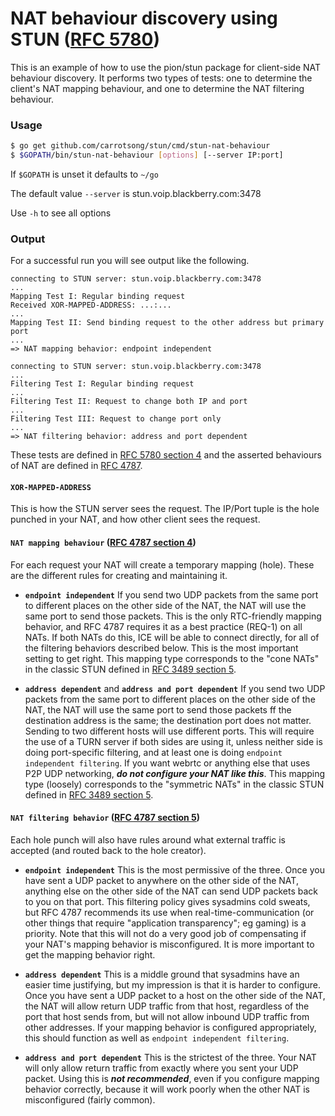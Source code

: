 # NAT behaviour discovery using STUN ([RFC 5780](https://tools.ietf.org/html/rfc5780))

This is an example of how to use the pion/stun package for client-side NAT
behaviour discovery. It performs two types of tests: one to determine the
client's NAT mapping behaviour, and one to determine the NAT filtering
behaviour.


### Usage
```sh
$ go get github.com/carrotsong/stun/cmd/stun-nat-behaviour
$ $GOPATH/bin/stun-nat-behaviour [options] [--server IP:port]
```

If `$GOPATH` is unset it defaults to `~/go`

The default value `--server` is stun.voip.blackberry.com:3478

Use `-h` to see all options

### Output
For a successful run you will see output like the following.

```
connecting to STUN server: stun.voip.blackberry.com:3478
...
Mapping Test I: Regular binding request
Received XOR-MAPPED-ADDRESS: ...:...
...
Mapping Test II: Send binding request to the other address but primary port
...
=> NAT mapping behavior: endpoint independent

connecting to STUN server: stun.voip.blackberry.com:3478
...
Filtering Test I: Regular binding request
...
Filtering Test II: Request to change both IP and port
...
Filtering Test III: Request to change port only
...
=> NAT filtering behavior: address and port dependent

```

These tests are defined in [RFC 5780 section 4](https://tools.ietf.org/html/rfc5780#section-4) and the asserted behaviours of NAT are defined in [RFC 4787](https://tools.ietf.org/html/rfc4787).

#### `XOR-MAPPED-ADDRESS`
This is how the STUN server sees the request. The IP/Port tuple is the hole punched in your NAT, and how other client sees the request.

####  `NAT mapping behaviour` ([RFC 4787 section 4](https://tools.ietf.org/html/rfc4787#section-4))
For each request your NAT will create a temporary mapping (hole). These are the different rules for creating and maintaining it.

* **`endpoint independent`**
If you send two UDP packets from the same port to different places on the other side of the NAT, the NAT will use the same port to send those packets. This is the only RTC-friendly mapping behavior, and RFC 4787 requires it as a best practice (REQ-1) on all NATs. If both NATs do this, ICE will be able to connect directly, for all of the filtering behaviors described below. This is the most important setting to get right. This mapping type corresponds to the "cone NATs" in the classic STUN defined in [RFC 3489 section 5](https://tools.ietf.org/html/rfc3489#section-5).

* **`address dependent`** and **`address and port dependent`**
If you send two UDP packets from the same port to different places on the other side of the NAT, the NAT will use the same port to send those packets ff the destination address is the same; the destination port does not matter. Sending to two different hosts will use different ports. This will require the use of a TURN server if both sides are using it, unless neither side is doing port-specific filtering, and at least one is doing `endpoint independent filtering`. If you want webrtc or anything else that uses P2P UDP networking, ***do not configure your NAT like this***. This mapping type (loosely) corresponds to the "symmetric NATs" in the classic STUN defined in [RFC 3489 section 5](https://tools.ietf.org/html/rfc3489#section-5).

#### `NAT filtering behavior` ([RFC 4787 section 5](https://tools.ietf.org/html/rfc4787#section-5))
Each hole punch will also have rules around what external traffic is accepted (and routed back to the hole creator).

* **`endpoint independent`**
This is the most permissive of the three. Once you have sent a UDP packet to anywhere on the other side of the NAT, anything else on the other side of the NAT can send UDP packets back to you on that port. This filtering policy gives sysadmins cold sweats, but RFC 4787 recommends its use when real-time-communication (or other things that require "application transparency"; eg gaming) is a priority. Note that this will not do a very good job of compensating if your NAT's mapping behavior is misconfigured. It is more important to get the mapping behavior right.

* **`address dependent`**
This is a middle ground that sysadmins have an easier time justifying, but my impression is that it is harder to configure. Once you have sent a UDP packet to a host on the other side of the NAT, the NAT will allow return UDP traffic from that host, regardless of the port that host sends from, but will not allow inbound UDP traffic from other addresses. If your mapping behavior is configured appropriately, this should function as well as `endpoint independent filtering`.

* **`address and port dependent`**
This is the strictest of the three. Your NAT will only allow return traffic from exactly where you sent your UDP packet. Using this is ***not recommended***, even if you configure mapping behavior correctly, because it will work poorly when the other NAT is misconfigured (fairly common).

